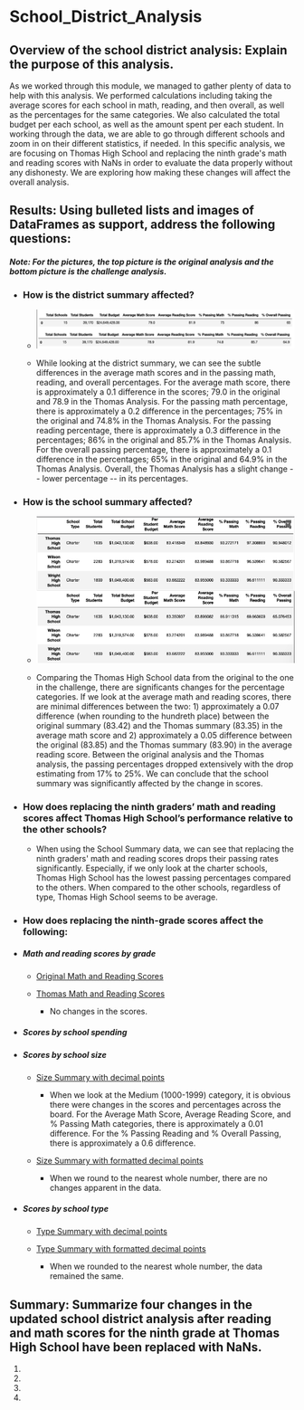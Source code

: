 # School_District_Analysis
## Overview of the school district analysis: Explain the purpose of this analysis.
As we worked through this module, we managed to gather plenty of data to help with this analysis. We performed calculations including taking the average scores for each school in math, reading, and then overall, as well as the percentages for the same categories. We also calculated the total budget per each school, as well as the amount spent per each student. In working through the data, we are able to go through different schools and zoom in on their different statistics, if needed. In this specific analysis, we are focusing on Thomas High School and replacing the ninth grade's math and reading scores with NaNs in order to evaluate the data properly without any dishonesty. We are exploring how making these changes will affect the overall analysis.

## Results: Using bulleted lists and images of DataFrames as support, address the following questions:
#### ***Note: For the pictures, the top picture is the original analysis and the bottom picture is the challenge analysis.***

- ### How is the district summary affected?
  - ![District_Summary.png](Images/District_Summary.png)

  - While looking at the district summary, we can see the subtle differences in the average math scores and in the passing math, reading, and overall percentages. For the average math score, there is approximately a 0.1 difference in the scores; 79.0 in the original and 78.9 in the Thomas Analysis. For the passing math percentage, there is approximately a 0.2 difference in the percentages; 75% in the original and 74.8% in the Thomas Analysis. For the passing reading percentage, there is approximately a 0.3 difference in the percentages; 86% in the original and 85.7% in the Thomas Analysis. For the overall passing percentage, there is approximately a 0.1 difference in the percentages; 65% in the original and 64.9% in the Thomas Analysis. Overall, the Thomas Analysis has a slight change -- lower percentage -- in its percentages.

- ### How is the school summary affected?
  - ![School_Summary.png](Images/School_Summary.png)

  - Comparing the Thomas High School data from the original to the one in the challenge, there are significants changes for the percentage categories. If we look at the average math and reading scores, there are minimal differences between the two: 1) approximately a 0.07 difference (when rounding to the hundreth place) between the original summary (83.42) and the Thomas summary (83.35) in the average math score and 2) approximately a 0.05 difference between the original (83.85) and the Thomas summary (83.90) in the average reading score. Between the original analysis and the Thomas analysis, the passing percentages dropped extensively with the drop estimating from 17% to 25%. We can conclude that the school summary was significantly affected by the change in scores.


- ### How does replacing the ninth graders’ math and reading scores affect Thomas High School’s performance relative to the other schools?
  - When using the School Summary data, we can see that replacing the ninth graders' math and reading scores drops their passing rates significantly. Especially, if we only look at the charter schools, Thomas High School has the lowest passing percentages compared to the others. When compared to the other schools, regardless of type, Thomas High School seems to be average.

- ### How does replacing the ninth-grade scores affect the following:

- ##### Math and reading scores by grade
  - [Original Math and Reading Scores](Images/Original_MathReading_Scores.png)

  - [Thomas Math and Reading Scores](Images/Thomas_MathReading_Scores.png)

    - No changes in the scores.
- ##### Scores by school spending

- ##### Scores by school size
  - [Size Summary with decimal points](Images/Size_Summary.png)
    - When we look at the Medium (1000-1999) category, it is obvious there were changes in the scores and percentages across the board. For the Average Math Score, Average Reading Score, and % Passing Math categories, there is approximately a 0.01 difference. For the % Passing Reading and % Overall Passing, there is approximately a 0.6 difference.
  
  - [Size Summary with formatted decimal points](Images/SIze_Summary_2.png)
    - When we round to the nearest whole number, there are no changes apparent in the data.
- ##### Scores by school type
  - [Type Summary with decimal points](Images/Type_Summary.png)

  - [Type Summary with formatted decimal points](Images/Type_Summary_2.png)
    - When we rounded to the nearest whole number, the data remained the same.


## Summary: Summarize four changes in the updated school district analysis after reading and math scores for the ninth grade at Thomas High School have been replaced with NaNs.
1.
2.
3.
4.
